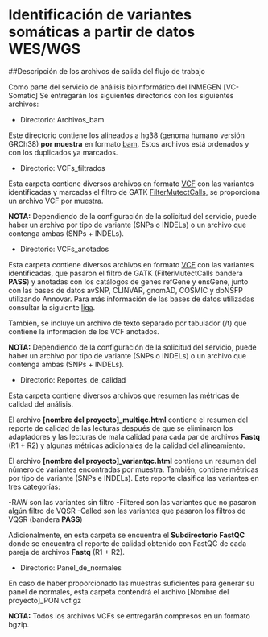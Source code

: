 # Identificación de variantes somáticas a partir de datos WES/WGS
##Descripción de los archivos de salida del flujo de trabajo 

Como parte del servicio de análisis bioinformático del INMEGEN [VC-Somatic]
Se entregarán los siguientes directorios con los siguientes archivos:

- Directorio: Archivos_bam

Este directorio contiene los alineados a hg38 (genoma humano versión GRCh38) **por muestra** en formato [bam](https://support.illumina.com/help/BS_App_RNASeq_Alignment_OLH_1000000006112/Content/Source/Informatics/BAM-Format.htm).
Estos archivos está ordenados y con los duplicados ya marcados. 

- Directorio: VCFs_filtrados

Esta carpeta contiene diversos archivos en formato [VCF](https://support.illumina.com/help/BS_App_RNASeq_Alignment_OLH_1000000006112/Content/Source/Informatics/VCF-Format.htm) con las variantes identificadas y marcadas el filtro de GATK [FilterMutectCalls](https://gatk.broadinstitute.org/hc/en-us/articles/360036856831-FilterMutectCalls), se proporciona un archivo VCF por muestra.

**NOTA:** Dependiendo de la configuración de la solicitud del servicio, puede haber un archivo por tipo de variante (SNPs o INDELs) o un archivo que contenga ambas (SNPs + INDELs).

- Directorio: VCFs_anotados 

Esta carpeta contiene diversos archivos en formato [VCF](https://support.illumina.com/help/BS_App_RNASeq_Alignment_OLH_1000000006112/Content/Source/Informatics/VCF-Format.htm) con las variantes identificadas, que pasaron el filtro de GATK (FilterMutectCalls bandera **PASS**) y anotadas con los catálogos de genes refGene y ensGene, junto con las bases de datos avSNP, CLINVAR, gnomAD, COSMIC y dbNSFP utilizando Annovar. 
Para más información de las bases de datos utilizadas consultar la siguiente [liga](https://annovar.openbioinformatics.org/en/latest/user-guide/filter/#overview). 

También, se incluye un archivo de texto separado por tabulador (/t) que contiene la información de los VCF anotados.

**NOTA:** Dependiendo de la configuración de la solicitud del servicio, puede haber un archivo por tipo de variante (SNPs o INDELs) o un archivo que contenga ambas (SNPs + INDELs). 

- Directorio: Reportes_de_calidad

Esta carpeta contiene diversos archivos que resumen las métricas de calidad del análisis.

El archivo **[nombre del proyecto]_multiqc.html** contiene el resumen del reporte de calidad de las lecturas después de que se eliminaron los adaptadores y las lecturas de mala calidad para cada par de archivos **Fastq** (R1 + R2) y algunas métricas adicionales de la calidad del alineamiento. 

El archivo **[nombre del proyecto]_variantqc.html** contiene un resumen del número de variantes encontradas por muestra. También, contiene métricas por tipo de variante (SNPs e INDELs). 
Este reporte clasifica las variantes en tres categorías:

-RAW son las variantes sin filtro
-Filtered son las variantes que no pasaron algún filtro de VQSR
-Called son las variantes que pasaron los filtros de VQSR (bandera **PASS**) 

Adicionalmente, en esta carpeta se encuentra el **Subdirectorio FastQC** donde se encuentra el reporte de calidad obtenido con FastQC de cada pareja de archivos **Fastq** (R1 + R2). 

- Directorio: Panel_de_normales

En caso de haber proporcionado las muestras suficientes para generar su panel de normales, esta carpeta contendrá el archivo [Nombre del proyecto]_PON.vcf.gz


**NOTA:** Todos los archivos VCFs se entregarán compresos en un formato bgzip.
